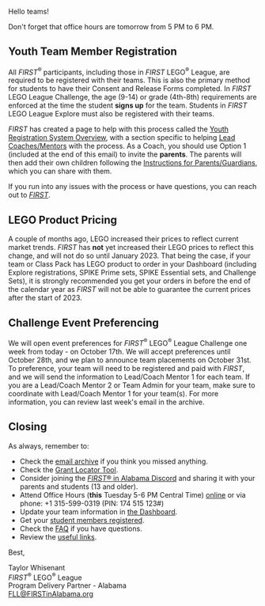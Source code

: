 Hello teams!

Don't forget that office hours are tomorrow from 5 PM to 6 PM.

## Youth Team Member Registration

All *FIRST*<sup>&reg;</sup> participants, including those in *FIRST* LEGO<sup>&reg;</sup> League, are required to be registered with their teams. This is also the primary method for students to have their Consent and Release Forms completed. In *FIRST* LEGO League Challenge, the age (9-14) or grade (4th-8th) requirements are enforced at the time the student **signs up** for the team. Students in *FIRST* LEGO League Explore must also be registered with their teams.

*FIRST* has created a page to help with this process called the [Youth Registration System Overview](https://www.firstinspires.org/resource-library/youth-registration-system), with a section specific to helping [Lead Coaches/Mentors](https://www.firstinspires.org/resource-library/youth-registration-system#LeadCoachMentor) with the process. As a Coach, you should use Option 1 (included at the end of this email) to invite the **parents**. The parents will then add their own children following the [Instructions for Parents/Guardians](https://www.firstinspires.org/resource-library/youth-registration-system#parents), which you can share with them.

If you run into any issues with the process or have questions, you can reach out to [*FIRST*](mailto:firstteammembers@firstinspires.org?subject=Youth%20Registration%20System).


## LEGO Product Pricing

A couple of months ago, LEGO increased their prices to reflect current market trends. *FIRST* has **not** yet increased their LEGO prices to reflect this change, and will not do so until January 2023. That being the case, if your team or Class Pack has LEGO product to order in your Dashboard (including Explore registrations, SPIKE Prime sets, SPIKE Essential sets, and Challenge Sets), it is strongly recommended you get your orders in before the end of the calendar year as *FIRST* will not be able to guarantee the current prices after the start of 2023.


## Challenge Event Preferencing

We will open event preferences for *FIRST*<sup>&reg;</sup> LEGO<sup>&reg;</sup> League Challenge one week from today - on October 17th. We will accept preferences until October 28th, and we plan to announce team placements on October 31st. To preference, your team will need to be registered and paid with *FIRST*, and we will send the information to Lead/Coach Mentor 1 for each team. If you are a Lead/Coach Mentor 2 or Team Admin for your team, make sure to coordinate with Lead/Coach Mentor 1 for your team(s). For more information, you can review last week's email in the archive.


## Closing

As always, remember to:
- Check the [email archive](https://github.com/drewwhis/first-in-alabama/tree/main/2022-2023/email-blasts) if you think you missed anything.
- Check the [Grant Locator Tool](https://www.firstinspires.org/robotics/team-grants).
- Consider joining the [*FIRST*&reg; in Alabama Discord](http://discord.gg/XfurbWERQ8) and sharing it with your parents and students (13 and older).
- Attend Office Hours (**this** Tuesday 5-6 PM Central Time) [online](https://meet.google.com/mso-yhrn-brp) or via phone: +1 315-599-0319 (PIN: 174 515 123#)
- Update your team information in [the Dashboard](https://my.firstinspires.org/Dashboard/).
- Get your [student members registered](https://www.firstinspires.org/resource-library/youth-registration-system).
- Check the [FAQ](https://github.com/drewwhis/first-in-alabama/wiki/Frequently-Asked-Questions) if you have questions.
- Review the [useful links](https://github.com/drewwhis/first-in-alabama/wiki/Useful-Links).


Best,
<p>
  Taylor Whisenant<br />
  <i>FIRST</i><sup>&reg;</sup> LEGO<sup>&reg;</sup> League<br />
  Program Delivery Partner - Alabama<br >
  <a href="mailto:fll@firstinalabama.org">FLL@FIRSTinAlabama.org</a>
</p>